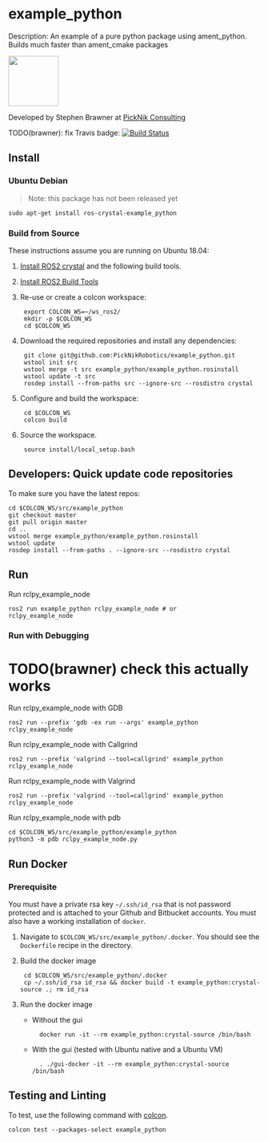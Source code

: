 # example_python

Description: An example of a pure python package using ament_python. Builds much faster than ament_cmake packages

<img src="https://picknik.ai/images/logo.jpg" width="100">

Developed by Stephen Brawner at [PickNik Consulting](http://picknik.ai/)

TODO(brawner): fix Travis badge:
[![Build Status](https://travis-ci.com/PickNikRobotics/example_python.svg?token=o9hPQnr2kShM9ckDs6J8&branch=master)](https://travis-ci.com/PickNikRobotics/example_python)

## Install

### Ubuntu Debian

> Note: this package has not been released yet

    sudo apt-get install ros-crystal-example_python

### Build from Source

These instructions assume you are running on Ubuntu 18.04:

1. [Install ROS2 crystal](https://index.ros.org/doc/ros2/Installation/) and the following build tools.

1. [Install ROS2 Build Tools](https://index.ros.org/doc/ros2/Installation/Linux-Development-Setup/#install-development-tools-and-ros-tools)

1. Re-use or create a colcon workspace:


        export COLCON_WS=~/ws_ros2/
        mkdir -p $COLCON_WS
        cd $COLCON_WS

1. Download the required repositories and install any dependencies:

        git clone git@github.com:PickNikRobotics/example_python.git
        wstool init src
        wstool merge -t src example_python/example_python.rosinstall
        wstool update -t src
        rosdep install --from-paths src --ignore-src --rosdistro crystal

1. Configure and build the workspace:

        cd $COLCON_WS
        colcon build

1. Source the workspace.

        source install/local_setup.bash

## Developers: Quick update code repositories

To make sure you have the latest repos:

    cd $COLCON_WS/src/example_python
    git checkout master
    git pull origin master
    cd ..
    wstool merge example_python/example_python.rosinstall
    wstool update
    rosdep install --from-paths . --ignore-src --rosdistro crystal

## Run

Run rclpy_example_node
```
ros2 run example_python rclpy_example_node # or
rclpy_example_node
```

### Run with Debugging

# TODO(brawner) check this actually works
Run rclpy_example_node with GDB
```
ros2 run --prefix 'gdb -ex run --args' example_python rclpy_example_node
```

Run rclpy_example_node with Callgrind
```
ros2 run --prefix 'valgrind --tool=callgrind' example_python rclpy_example_node
```

Run rclpy_example_node with Valgrind
```
ros2 run --prefix 'valgrind --tool=callgrind' example_python rclpy_example_node
```

Run rclpy_example_node with pdb
```
cd $COLCON_WS/src/example_python/example_python
python3 -m pdb rclpy_example_node.py
```

## Run Docker

### Prerequisite

You must have a private rsa key `~/.ssh/id_rsa` that is not password protected and is attached to your Github and Bitbucket accounts. You must also have a working installation of `docker`.

1. Navigate to `$COLCON_WS/src/example_python/.docker`. You should see the `Dockerfile` recipe in the directory.

1. Build the docker image

        cd $COLCON_WS/src/example_python/.docker
        cp ~/.ssh/id_rsa id_rsa && docker build -t example_python:crystal-source .; rm id_rsa

1. Run the docker image

    * Without the gui

            docker run -it --rm example_python:crystal-source /bin/bash

    * With the gui (tested with Ubuntu native and a Ubuntu VM)

            . ./gui-docker -it --rm example_python:crystal-source /bin/bash


## Testing and Linting

To test, use the following command with [colcon](https://colcon.readthedocs.io/en/released/).

    colcon test --packages-select example_python
